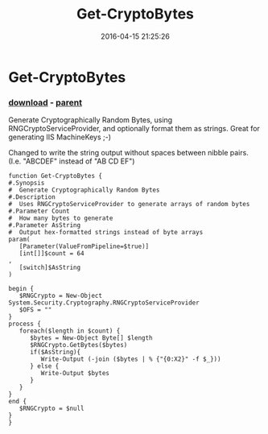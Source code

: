 ﻿---
pid:            6306
poster:         Joe T
title:          Get-CryptoBytes
date:           2016-04-15 21:25:26
format:         posh
parent:         2287
parent:         2287

---

# Get-CryptoBytes

### [download](6306.ps1) - [parent](2287.md)

Generate Cryptographically Random Bytes, using RNGCryptoServiceProvider, and optionally format them as strings.
Great for generating IIS MachineKeys ;-)

Changed to write the string output without spaces between nibble pairs. (I.e. "ABCDEF" instead of "AB CD EF")

```posh
function Get-CryptoBytes {
#.Synopsis
#  Generate Cryptographically Random Bytes
#.Description
#  Uses RNGCryptoServiceProvider to generate arrays of random bytes
#.Parameter Count
#  How many bytes to generate
#.Parameter AsString
#  Output hex-formatted strings instead of byte arrays
param(
   [Parameter(ValueFromPipeline=$true)]
   [int[]]$count = 64
,
   [switch]$AsString
)

begin {
   $RNGCrypto = New-Object System.Security.Cryptography.RNGCryptoServiceProvider
   $OFS = ""
}
process {
   foreach($length in $count) {
      $bytes = New-Object Byte[] $length
      $RNGCrypto.GetBytes($bytes)
      if($AsString){
         Write-Output (-join ($bytes | % {"{0:X2}" -f $_}))
      } else {
         Write-Output $bytes
      }
   }
}
end {
   $RNGCrypto = $null
}
}
```

